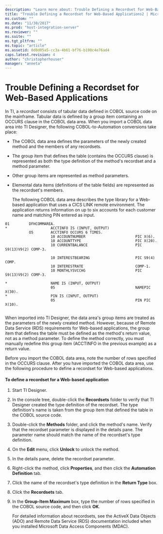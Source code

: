 ```yaml
---
description: "Learn more about: Trouble Defining a Recordset for Web-Based Applications"
title: "Trouble Defining a Recordset for Web-Based Applications2 | Microsoft Docs"
ms.custom: ""
ms.date: "11/30/2017"
ms.prod: "host-integration-server"
ms.reviewer: ""
ms.suite: ""
ms.tgt_pltfrm: ""
ms.topic: "article"
ms.assetid: 0d0d05a5-cc3a-4b61-bf76-b190c4e76ad4
caps.latest.revision: 4
author: "christopherhouser"
manager: "anneta"
---
```

# Trouble Defining a Recordset for Web-Based Applications
In TI, a *recordset* consists of tabular data defined in COBOL source code on the mainframe. Tabular data is defined by a group item containing an OCCURS clause in the COBOL data area. When you import a COBOL data area into TI Designer, the following COBOL-to-Automation conversions take place:  
  
- The COBOL data area defines the parameters of the newly created method and the members of any recordsets.  
  
- The group item that defines the table (contains the OCCURS clause) is represented as both the type definition of the method's recordset and a method parameter.  
  
- Other group items are represented as method parameters.  
  
- Elemental data items (definitions of the table fields) are represented as the recordset's members.  
  
  The following COBOL data area describes the type library for a Web-based application that uses a CICS LINK remote environment. The application returns information on up to six accounts for each customer name and matching PIN entered as input.  
  
```  
01         DFHCOMMAREA.  
*                    ACCTINFO IS (INPUT, OUTPUT)  
           O5        ACCTINFO OCCURS 6 TIMES.  
                     10 ACCOUNTNUMBER                       PIC X(6).  
                     10 ACCOUNTTYPE                         PIC X(20).  
                     10 CURRENTBALANCE                      PIC S9(13)V9(2) COMP-3.  
  
                     10 INTERESTBEARING                     PIC S9(4) COMP.  
                     10 INTERESTRATE                        COMP-1.  
                     10 MONTHLYSVCCHG                       PIC S9(13)V9(2) COMP-3.  
  
*                    NAME IS (INPUT, OUTPUT)  
                     05                                     NAMEPIC X(30).  
*                    PIN IS (INPUT, OUTPUT)  
                     05                                     PIN PIC X(10).  
  
```  
  
 When imported into TI Designer, the data area's group items are treated as the parameters of the newly created method. However, because of Remote Data Service (RDS) requirements for Web-based applications, the group item that defines the table must be defined as the method's return value, not as a method parameter. To define the method correctly, you must manually redefine this group item (ACCTINFO in the previous example) as a return value.  
  
 Before you import the COBOL data area, note the number of rows specified in the OCCURS clause. After you have imported the COBOL data area, use the following procedure to define a recordset for Web-based applications.  
  
#### To define a recordset for a Web-based application  
  
1. Start TI Designer.  
  
2. In the console tree, double-click the **Recordsets** folder to verify that TI Designer created the type definition of the recordset. The type definition's name is taken from the group item that defined the table in the COBOL source code.  
  
3. Double-click the **Methods** folder, and click the method's name. Verify that the recordset parameter is displayed in the details pane. The parameter name should match the name of the recordset's type definition.  
  
4. On the **Edit** menu, click **Unlock** to unlock the method.  
  
5. In the details pane, delete the recordset parameter.  
  
6. Right-click the method, click **Properties**, and then click the **Automation Definition** tab.  
  
7. Click the name of the recordset's type definition in the **Return Type** box.  
  
8. Click the **Recordsets** tab.  
  
9. In the **Group-Item Maximum** box, type the number of rows specified in the COBOL source code, and then click **OK**.  
  
   For detailed information about recordsets, see the ActiveX Data Objects (ADO) and Remote Data Service (RDS) documentation included when you installed Microsoft Data Access Components (MDAC).
